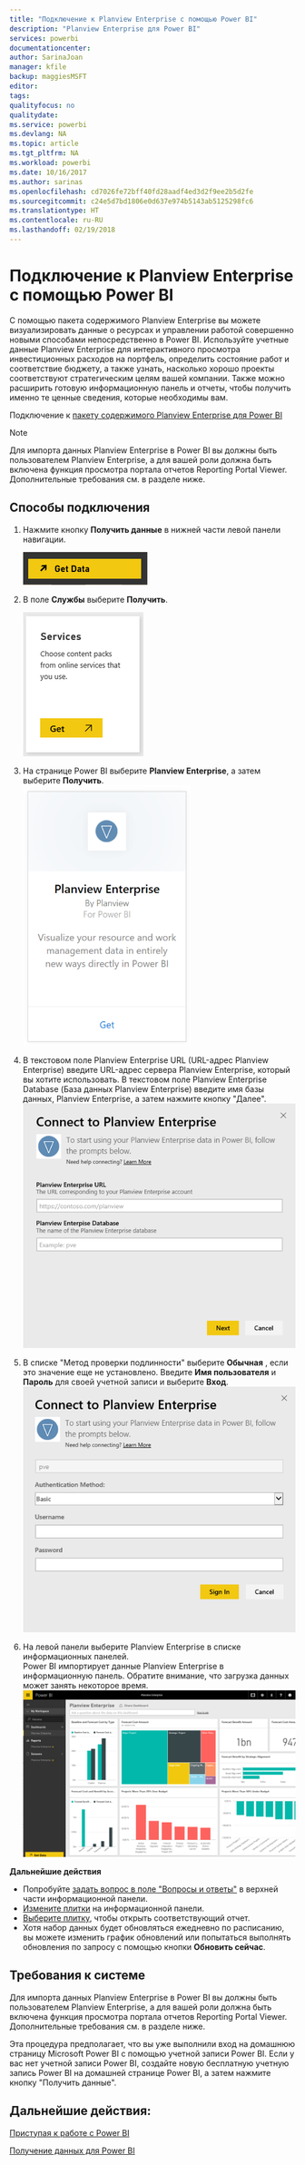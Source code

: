 ```yaml
---
title: "Подключение к Planview Enterprise с помощью Power BI"
description: "Planview Enterprise для Power BI"
services: powerbi
documentationcenter: 
author: SarinaJoan
manager: kfile
backup: maggiesMSFT
editor: 
tags: 
qualityfocus: no
qualitydate: 
ms.service: powerbi
ms.devlang: NA
ms.topic: article
ms.tgt_pltfrm: NA
ms.workload: powerbi
ms.date: 10/16/2017
ms.author: sarinas
ms.openlocfilehash: cd7026fe72bff40fd28aadf4ed3d2f9ee2b5d2fe
ms.sourcegitcommit: c24e5d7bd1806e0d637e974b5143ab5125298fc6
ms.translationtype: HT
ms.contentlocale: ru-RU
ms.lasthandoff: 02/19/2018
---
```

# <a name="connect-to-planview-enterprise-with-power-bi"></a>Подключение к Planview Enterprise с помощью Power BI
С помощью пакета содержимого Planview Enterprise вы можете визуализировать данные о ресурсах и управлении работой совершенно новыми способами непосредственно в Power BI. Используйте учетные данные Planview Enterprise для интерактивного просмотра инвестиционных расходов на портфель, определить состояние работ и соответствие бюджету, а также узнать, насколько хорошо проекты соответствуют стратегическим целям вашей компании. Также можно расширить готовую информационную панель и отчеты, чтобы получить именно те ценные сведения, которые необходимы вам.

Подключение к [пакету содержимого Planview Enterprise для Power BI](https://app.powerbi.com/getdata/services/planview-enterprise)

>[!NOTE]
>Для импорта данных Planview Enterprise в Power BI вы должны быть пользователем Planview Enterprise, а для вашей роли должна быть включена функция просмотра портала отчетов Reporting Portal Viewer. Дополнительные требования см. в разделе ниже.

## <a name="how-to-connect"></a>Способы подключения
1. Нажмите кнопку **Получить данные** в нижней части левой панели навигации.
   
    ![](media/service-connect-to-planview/get.png)
2. В поле **Службы** выберите **Получить**.
   
    ![](media/service-connect-to-planview/services.png)
3. На странице Power BI выберите **Planview Enterprise**, а затем выберите **Получить**.  
    ![](media/service-connect-to-planview/planview.png)
4. В текстовом поле Planview Enterprise URL (URL-адрес Planview Enterprise) введите URL-адрес сервера Planview Enterprise, который вы хотите использовать. В текстовом поле Planview Enterprise Database (База данных Planview Enterprise) введите имя базы данных, Planview Enterprise, а затем нажмите кнопку "Далее".  
    ![](media/service-connect-to-planview/params.png)
5. В списке "Метод проверки подлинности" выберите **Обычная** , если это значение еще не установлено. Введите **Имя пользователя** и **Пароль** для своей учетной записи и выберите **Вход**.  
   ![](media/service-connect-to-planview/creds.png)
6. На левой панели выберите Planview Enterprise в списке информационных панелей.  
     Power BI импортирует данные Planview Enterprise в информационную панель. Обратите внимание, что загрузка данных может занять некоторое время.  
    ![](media/service-connect-to-planview/dashboard.png)

**Дальнейшие действия**

* Попробуйте [задать вопрос в поле "Вопросы и ответы"](power-bi-q-and-a.md) в верхней части информационной панели.
* [Измените плитки](service-dashboard-edit-tile.md) на информационной панели.
* [Выберите плитку](service-dashboard-tiles.md), чтобы открыть соответствующий отчет.
* Хотя набор данных будет обновляться ежедневно по расписанию, вы можете изменить график обновлений или попытаться выполнять обновления по запросу с помощью кнопки **Обновить сейчас**.

## <a name="system-requirements"></a>Требования к системе
Для импорта данных Planview Enterprise в Power BI вы должны быть пользователем Planview Enterprise, а для вашей роли должна быть включена функция просмотра портала отчетов Reporting Portal Viewer. Дополнительные требования см. в разделе ниже.

Эта процедура предполагает, что вы уже выполнили вход на домашнюю страницу Microsoft Power BI с помощью учетной записи Power BI. Если у вас нет учетной записи Power BI, создайте новую бесплатную учетную запись Power BI на домашней странице Power BI, а затем нажмите кнопку "Получить данные".

## <a name="next-steps"></a>Дальнейшие действия:

[Приступая к работе с Power BI](service-get-started.md)

[Получение данных для Power BI](service-get-data.md)